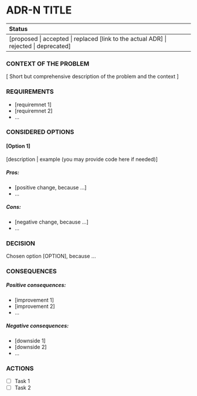 # ADR-N TITLE

| Status                                                       |
| :----------------------------------------------------------- |
| [proposed \| accepted \| replaced [link to the actual ADR] \| rejected \| deprecated] |

### CONTEXT OF THE PROBLEM

[ Short but comprehensive description of the problem and the context ]

### REQUIREMENTS

- [requiremnet 1]
- [requiremnet 2]
- ...

### CONSIDERED OPTIONS

#### [Option 1]

[description | example (you may provide code here if needed)]

##### Pros: 

- [positive change, because ...]
- ...

##### Cons: 

- [negative change, because ...]
- ...

### DECISION

Chosen option [OPTION], because ...

### CONSEQUENCES

##### Positive consequences:

- [improvement 1]
- [improvement 2]
- ...

##### Negative consequences:

- [downside 1]
- [downside 2]
- ...

### ACTIONS

- [ ] Task 1
- [ ] Task 2